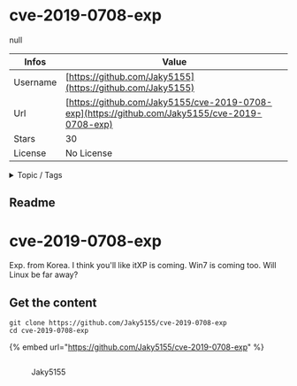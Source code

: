 # cve-2019-0708-exp

null

| Infos    | Value                                                              |
| -------- | -------------------------------------------------------------------|
| Username | [https://github.com/Jaky5155](https://github.com/Jaky5155) |
| Url      | [https://github.com/Jaky5155/cve-2019-0708-exp](https://github.com/Jaky5155/cve-2019-0708-exp)                                               |
| Stars    | 30                                                          |
| License  | No License                                                        |

<details>

<summary>Topic / Tags</summary>

* cve-2019-0708-exp

</details>

## Readme

# cve-2019-0708-exp


Exp. from Korea. I think you'll like itXP is coming. Win7 is coming too. Will Linux be far away?



## Get the content

```
git clone https://github.com/Jaky5155/cve-2019-0708-exp
cd cve-2019-0708-exp
```

{% embed url="https://github.com/Jaky5155/cve-2019-0708-exp" %}

<figure><img src="https://avatars.githubusercontent.com/u/47801640?v=4" alt=""><figcaption><p>Jaky5155</p></figcaption></figure>
